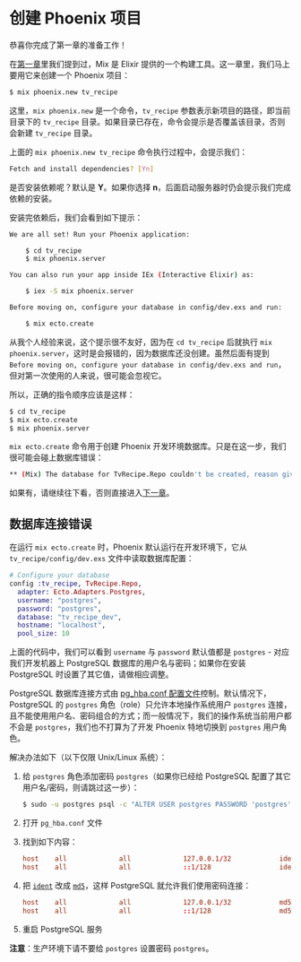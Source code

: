 # 创建 Phoenix 项目

恭喜你完成了第一章的准备工作！

在[第一章](00-prepare.md)里我们提到过，Mix 是 Elixir 提供的一个构建工具。这一章里，我们马上要用它来创建一个 Phoenix 项目：

```bash
$ mix phoenix.new tv_recipe
```
这里，`mix phoenix.new` 是一个命令，`tv_recipe` 参数表示新项目的路径，即当前目录下的 `tv_recipe` 目录。如果目录已存在，命令会提示是否覆盖该目录，否则会新建 `tv_recipe` 目录。

上面的 `mix phoenix.new tv_recipe` 命令执行过程中，会提示我们：

```bash
Fetch and install dependencies? [Yn]
```

是否安装依赖呢？默认是 **Y**。如果你选择 **n**，后面启动服务器时仍会提示我们完成依赖的安装。

安装完依赖后，我们会看到如下提示：

```bash
We are all set! Run your Phoenix application:

    $ cd tv_recipe
    $ mix phoenix.server

You can also run your app inside IEx (Interactive Elixir) as:

    $ iex -S mix phoenix.server

Before moving on, configure your database in config/dev.exs and run:

    $ mix ecto.create
```

从我个人经验来说，这个提示很不友好，因为在 `cd tv_recipe` 后就执行 `mix phoenix.server`，这时是会报错的，因为数据库还没创建。虽然后面有提到 `Before moving on, configure your database in config/dev.exs and run`，但对第一次使用的人来说，很可能会忽视它。

所以，正确的指令顺序应该是这样：

```bash
$ cd tv_recipe
$ mix ecto.create
$ mix phoenix.server
```
`mix ecto.create` 命令用于创建 Phoenix 开发环境数据库。只是在这一步，我们很可能会碰上数据库错误：

```bash
** (Mix) The database for TvRecipe.Repo couldn't be created, reason given: psql: FATAL: Ident authentication failed for user "postgres"
```
如果有，请继续往下看，否则直接进入[下一章](02-explore-phoenix.md)。

## 数据库连接错误

在运行 `mix ecto.create` 时，Phoenix 默认运行在开发环境下，它从 `tv_recipe/config/dev.exs` 文件中读取数据库配置：

```elixir
# Configure your database
config :tv_recipe, TvRecipe.Repo,
  adapter: Ecto.Adapters.Postgres,
  username: "postgres",
  password: "postgres",
  database: "tv_recipe_dev",
  hostname: "localhost",
  pool_size: 10
```
上面的代码中，我们可以看到 `username` 与 `password` 默认值都是 `postgres` - 对应我们开发机器上 PostgreSQL 数据库的用户名与密码；如果你在安装 PostgreSQL 时设置了其它值，请做相应调整。

PostgreSQL 数据库连接方式由 [pg_hba.conf 配置文件](https://www.postgresql.org/docs/current/static/auth-pg-hba-conf.html)控制。默认情况下，PostgreSQL 的 `postgres` 角色（role）只允许本地操作系统用户 `postgres` 连接，且不能使用用户名、密码组合的方式；而一般情况下，我们的操作系统当前用户都不会是 `postgres`，我们也不打算为了开发 Phoenix 特地切换到 `postgres` 用户角色。

解决办法如下（以下仅限 Unix/Linux 系统）：

1. 给 `postgres` 角色添加密码 `postgres`（如果你已经给 PostgreSQL 配置了其它用户名/密码，则请跳过这一步）：

    ```bash
    $ sudo -u postgres psql -c "ALTER USER postgres PASSWORD 'postgres';"
    ```
2. 打开 `pg_hba.conf` 文件
3. 找到如下内容：

    ```conf
    host    all             all             127.0.0.1/32            ident
    host    all             all             ::1/128                 ident
    ```
4. 把 [`ident`](https://www.postgresql.org/docs/current/static/auth-methods.html#AUTH-IDENT) 改成 [`md5`](https://www.postgresql.org/docs/current/static/auth-methods.html#AUTH-PASSWORD)，这样 PostgreSQL 就允许我们使用密码连接：

    ```conf
    host    all             all             127.0.0.1/32            md5
    host    all             all             ::1/128                 md5
    ```
5. 重启 PostgreSQL 服务

**注意**：生产环境下请不要给 `postgres` 设置密码 `postgres`。